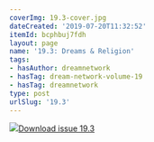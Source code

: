 ```yaml
---
coverImg: 19.3-cover.jpg
dateCreated: '2019-07-20T11:32:52'
itemId: bcphbuj7fdh
layout: page
name: '19.3: Dreams & Religion'
tags:
- hasAuthor: dreamnetwork
- hasTag: dream-network-volume-19
- hasTag: dreamnetwork
type: post
urlSlug: '19.3'
---
```

<img class="card-journal-img" src="../images/19.3-rect.jpg"/><a href="../files/pdfs/Volume_19/19.3-Dream-Network-Vol-19-No-3.pdf" download="">Download issue 19.3</a>